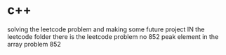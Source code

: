 # c++
solving the leetcode problem and making some future project
IN the leetcode folder there is the leetcode problem no 852 
peak element in the array problem 852
